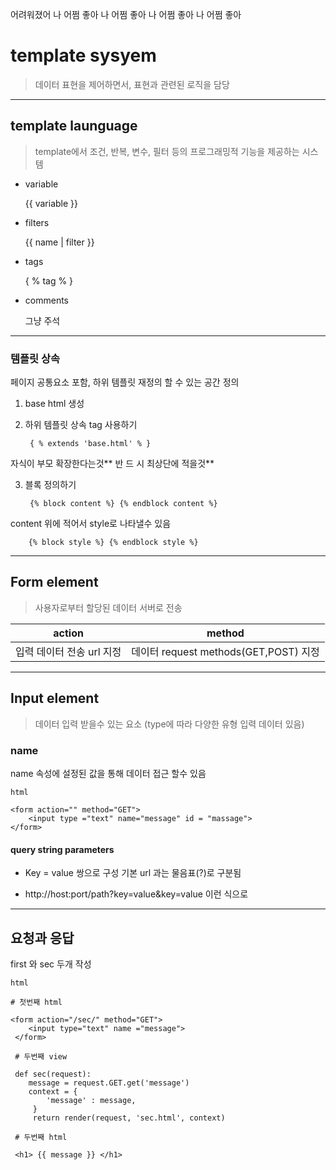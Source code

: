 어려워졌어 나 어쩜 좋아 나 어쩜 좋아 나 어쩜 좋아 나 어쩜 좋아 

# template sysyem 

> 데이터 표현을 제어하면서, 표현과 관련된 로직을 담당 

---

## template launguage
> template에서 조건, 반복, 변수, 필터 등의 프로그래밍적 기능을 제공하는 시스템 

- variable 

	{{ variable }}

- filters 

	{{ name | filter }}

- tags 

	{ % tag % }
    
- comments 

	그냥 주석 
    
---
### 템플릿 상속 

페이지 공통요소 포함, 하위 템플릿 재정의 할 수 있는 공간 정의

1. base html 생성  

2. 하위 템플릿 상속 tag 사용하기 

		{ % extends 'base.html' % } 
 자식이 부모 확장한다는것** 반 드 시 최상단에 적을것**
        
3. 블록 정의하기 

		{% block content %} {% endblock content %}
 content 위에 적어서 style로 나타낼수 있음 
 
		{% block style %} {% endblock style %}
 ----
 
## Form element

> 사용자로부터 할당된 데이터 서버로 전송 

|action|method|
|------|------|
|입력 데이터 전송 url 지정| 데이터 request methods(GET,POST) 지정|

---
## Input  element 

> 데이터 입력 받을수 있는 요소 (type에 따라 다양한 유형 입력 데이터 있음)

### name 

name 속성에 설정된 값을 통해 데이터 접근 할수 있음

```
html 

<form action="" method="GET">
	<input type ="text" name="message" id = "massage">
</form>
```

#### query string parameters 

- Key = value 쌍으로 구성 기본 url 과는 물음표(?)로 구분됨 

- http://host:port/path?key=value&key=value 이런 식으로 

---

## 요청과 응답 

first 와 sec 두개 작성

``` 
html

# 첫번째 html

<form action="/sec/" method="GET">
	<input type="text" name ="message">
 </form>
 
 # 두번째 view 
 
 def sec(request):
 	message = request.GET.get('message')
    context = {
    	'message' : message,
     }
     return render(request, 'sec.html', context)
     
 # 두번째 html
 
 <h1> {{ message }} </h1>
 
 ```